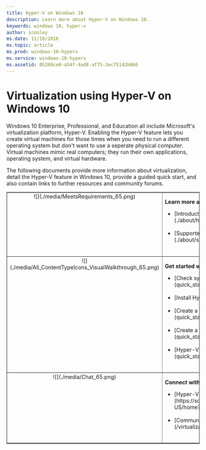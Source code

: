 ```yaml
---
title: Hyper-V on Windows 10 
description: Learn more about Hyper-V on Windows 10.
keywords: windows 10, hyper-v
author: scooley
ms.date: 11/18/2016
ms.topic: article
ms.prod: windows-10-hyperv
ms.service: windows-10-hyperv
ms.assetid: 05269ce0-a54f-4ad8-af75-2ecf5142b866
---
```


# Virtualization using Hyper-V on Windows 10

Windows 10 Enterprise, Professional, and Education all include Microsoft's virtualization platform, Hyper-V. Enabling the Hyper-V feature lets you create virtual machines for those times when you need to run a different operating system but don't want to use a seperate physical computer.  Virtual machines mimic real computers; they run their own applications, operating system, and virtual hardware.

The following documents provide more information about virtualization, detail the Hyper-V feature in Windows 10, provide a guided quick start, and also contain links to further resources and community forums.

<table border="1" style="background-color:FFFFCC;border-collapse:collapse;border:1px solid FFCC00;color:000000;width:100%" cellpadding="15" cellspacing="3">
	<tr valign="top">
		<td><center>![](./media/MeetsRequirements_65.png)</center></td>
		<td valign="top">
			<p><strong>Learn more about Hyper-V and virtualization</strong></p>
			<ul>
				<li class="unordered">[Introduction to Hyper-V and virtualization](./about/hyperv_on_windows.md)<br /><br /></li>
				<li class="unordered">[Supported Guest Operating Systems](./about/supported_guest_os.md)<br /><br /></li>
			</ul>	
		</td>
	</tr>
	<tr valign="top">
		<td><center>![](./media/All_ContentTypeIcons_VisualWalkthrough_65.png)</center></td>
		<td valign="top">
			<p><strong>Get started with Hyper-V</strong></p>
			<ul>
				<li class="unordered">[Check system requirements](quick_start\walkthrough_compatibility.md)<br /><br /></li>
                <li class="unordered">[Install Hyper-V](quick_start\walkthrough_install.md)<br /><br /></li>
				<li class="unordered">[Create a Virtual Switch](quick_start\walkthrough_virtual_switch.md)<br /><br /></li>
				<li class="unordered">[Create a Virtual Machine](quick_start\walkthrough_create_vm.md)<br /><br /></li>
				<li class="unordered">[Hyper-V and PowerShell](quick_start\walkthrough_powershell.md)<br /><br /></li>
			</ul>
		</td>
	</tr>
	<tr valign="top">
		<td><center>![](./media/Chat_65.png)</center></td>
		<td valign="top">
			<p><strong>Connect with Community and Support</strong></p>
			<ul>
				<li class="unordered">[Hyper-V forums](https://social.technet.microsoft.com/Forums/windowsserver/en-US/home?forum=winserverhyperv)<br /><br /></li>
				<li class="unordered">[Community Resources for Hyper-V and Windows Containers](/virtualization/community/community_overview)<br /><br /></li>
			</ul>	
		</td>
	</tr>
</table>
